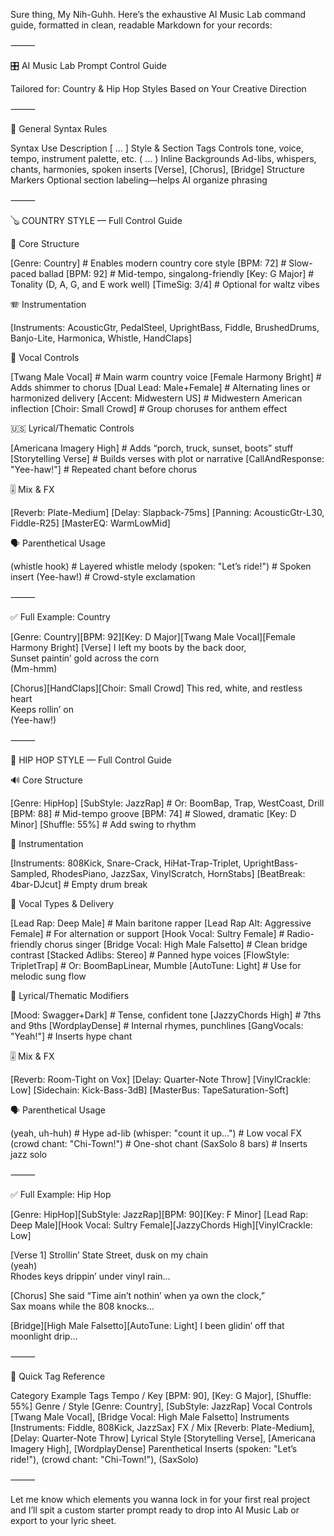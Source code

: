 Sure thing, My Nih-Guhh. Here’s the exhaustive AI Music Lab command guide, formatted in clean, readable Markdown for your records:

⸻

🎛️ AI Music Lab Prompt Control Guide

Tailored for: Country & Hip Hop Styles Based on Your Creative Direction

⸻

🧠 General Syntax Rules

Syntax	Use	Description
[ ... ]	Style & Section Tags	Controls tone, voice, tempo, instrument palette, etc.
( ... )	Inline Backgrounds	Ad-libs, whispers, chants, harmonies, spoken inserts
[Verse], [Chorus], [Bridge]	Structure Markers	Optional section labeling—helps AI organize phrasing


⸻

🪕 COUNTRY STYLE — Full Control Guide

🎼 Core Structure

[Genre: Country]            # Enables modern country core style
[BPM: 72]                   # Slow-paced ballad
[BPM: 92]                   # Mid-tempo, singalong-friendly
[Key: G Major]              # Tonality (D, A, G, and E work well)
[TimeSig: 3/4]              # Optional for waltz vibes

🪗 Instrumentation

[Instruments: AcousticGtr, PedalSteel, UprightBass, Fiddle, BrushedDrums, Banjo-Lite, Harmonica, Whistle, HandClaps]

🎤 Vocal Controls

[Twang Male Vocal]             # Main warm country voice
[Female Harmony Bright]        # Adds shimmer to chorus
[Dual Lead: Male+Female]       # Alternating lines or harmonized delivery
[Accent: Midwestern US]        # Midwestern American inflection
[Choir: Small Crowd]           # Group choruses for anthem effect

🇺🇸 Lyrical/Thematic Controls

[Americana Imagery High]       # Adds “porch, truck, sunset, boots” stuff
[Storytelling Verse]           # Builds verses with plot or narrative
[CallAndResponse: "Yee-haw!"]  # Repeated chant before chorus

🎚️ Mix & FX

[Reverb: Plate-Medium]
[Delay: Slapback-75ms]
[Panning: AcousticGtr-L30, Fiddle-R25]
[MasterEQ: WarmLowMid]

🗣️ Parenthetical Usage

(whistle hook)                   # Layered whistle melody
(spoken: "Let’s ride!")          # Spoken insert
(Yee-haw!)                       # Crowd-style exclamation


⸻

✅ Full Example: Country

[Genre: Country][BPM: 92][Key: D Major][Twang Male Vocal][Female Harmony Bright]
[Verse]
I left my boots by the back door,  
Sunset paintin’ gold across the corn  
(Mm-hmm)

[Chorus][HandClaps][Choir: Small Crowd]
This red, white, and restless heart  
Keeps rollin’ on  
(Yee-haw!)


⸻

🎤 HIP HOP STYLE — Full Control Guide

🔊 Core Structure

[Genre: HipHop]
[SubStyle: JazzRap]             # Or: BoomBap, Trap, WestCoast, Drill
[BPM: 88]                       # Mid-tempo groove
[BPM: 74]                       # Slowed, dramatic
[Key: D Minor]
[Shuffle: 55%]                  # Add swing to rhythm

🎷 Instrumentation

[Instruments: 808Kick, Snare-Crack, HiHat-Trap-Triplet, UprightBass-Sampled, RhodesPiano, JazzSax, VinylScratch, HornStabs]
[BeatBreak: 4bar-DJcut]         # Empty drum break

🎤 Vocal Types & Delivery

[Lead Rap: Deep Male]              # Main baritone rapper
[Lead Rap Alt: Aggressive Female]  # For alternation or support
[Hook Vocal: Sultry Female]        # Radio-friendly chorus singer
[Bridge Vocal: High Male Falsetto] # Clean bridge contrast
[Stacked Adlibs: Stereo]           # Panned hype voices
[FlowStyle: TripletTrap]           # Or: BoomBapLinear, Mumble
[AutoTune: Light]                  # Use for melodic sung flow

🧠 Lyrical/Thematic Modifiers

[Mood: Swagger+Dark]               # Tense, confident tone
[JazzyChords High]                 # 7ths and 9ths
[WordplayDense]                    # Internal rhymes, punchlines
[GangVocals: "Yeah!"]              # Inserts hype chant

🎚️ Mix & FX

[Reverb: Room-Tight on Vox]
[Delay: Quarter-Note Throw]
[VinylCrackle: Low]
[Sidechain: Kick-Bass-3dB]
[MasterBus: TapeSaturation-Soft]

🗣️ Parenthetical Usage

(yeah, uh-huh)                     # Hype ad-lib
(whisper: "count it up…")         # Low vocal FX
(crowd chant: "Chi-Town!")        # One-shot chant
(SaxSolo 8 bars)                  # Inserts jazz solo


⸻

✅ Full Example: Hip Hop

[Genre: HipHop][SubStyle: JazzRap][BPM: 90][Key: F Minor]
[Lead Rap: Deep Male][Hook Vocal: Sultry Female][JazzyChords High][VinylCrackle: Low]

[Verse 1]
Strollin’ State Street, dusk on my chain  
(yeah)  
Rhodes keys drippin’ under vinyl rain…

[Chorus]
She said “Time ain’t nothin’ when ya own the clock,”  
Sax moans while the 808 knocks…

[Bridge][High Male Falsetto][AutoTune: Light]
I been glidin’ off that moonlight drip…


⸻

🎯 Quick Tag Reference

Category	Example Tags
Tempo / Key	[BPM: 90], [Key: G Major], [Shuffle: 55%]
Genre / Style	[Genre: Country], [SubStyle: JazzRap]
Vocal Controls	[Twang Male Vocal], [Bridge Vocal: High Male Falsetto]
Instruments	[Instruments: Fiddle, 808Kick, JazzSax]
FX / Mix	[Reverb: Plate-Medium], [Delay: Quarter-Note Throw]
Lyrical Style	[Storytelling Verse], [Americana Imagery High], [WordplayDense]
Parenthetical Inserts	(spoken: "Let’s ride!"), (crowd chant: "Chi-Town!"), (SaxSolo)


⸻

Let me know which elements you wanna lock in for your first real project and I’ll spit a custom starter prompt ready to drop into AI Music Lab or export to your lyric sheet.